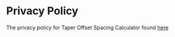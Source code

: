# Privacy Policy
The privacy policy for Taper Offset Spacing Calculator found <a href='https://taper-offset-privacy-policy.vercel.app/'>here</a>